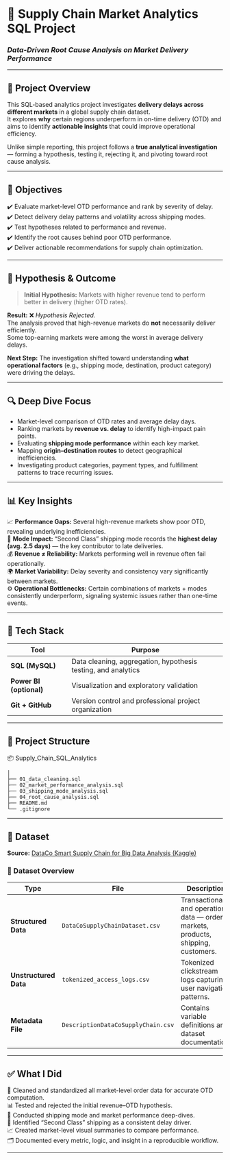 # 🚚 Supply Chain Market Analytics SQL Project  
### *Data-Driven Root Cause Analysis on Market Delivery Performance*  

---

## 🧩 Project Overview  
This SQL-based analytics project investigates **delivery delays across different markets** in a global supply chain dataset.  
It explores **why** certain regions underperform in on-time delivery (OTD) and aims to identify **actionable insights** that could improve operational efficiency.

Unlike simple reporting, this project follows a **true analytical investigation** — forming a hypothesis, testing it, rejecting it, and pivoting toward root cause analysis.

---

## 🎯 Objectives  
✔️ Evaluate market-level OTD performance and rank by severity of delay.  
✔️ Detect delivery delay patterns and volatility across shipping modes.  
✔️ Test hypotheses related to performance and revenue.  
✔️ Identify the root causes behind poor OTD performance.  
✔️ Deliver actionable recommendations for supply chain optimization.  

---

## 🧠 Hypothesis & Outcome  
> **Initial Hypothesis:** Markets with higher revenue tend to perform better in delivery (higher OTD rates).  

**Result:** ❌ *Hypothesis Rejected.*  
The analysis proved that high-revenue markets do **not** necessarily deliver efficiently.  
Some top-earning markets were among the worst in average delivery delays.  

**Next Step:** The investigation shifted toward understanding **what operational factors** (e.g., shipping mode, destination, product category) were driving the delays.

---

## 🔍 Deep Dive Focus  
- Market-level comparison of OTD rates and average delay days.  
- Ranking markets by **revenue vs. delay** to identify high-impact pain points.  
- Evaluating **shipping mode performance** within each key market.  
- Mapping **origin–destination routes** to detect geographical inefficiencies.  
- Investigating product categories, payment types, and fulfillment patterns to trace recurring issues.  

---

## 📊 Key Insights  
📈 **Performance Gaps:** Several high-revenue markets show poor OTD, revealing underlying inefficiencies.  
🚢 **Mode Impact:** “Second Class” shipping mode records the **highest delay (avg. 2.5 days)** — the key contributor to late deliveries.  
💰 **Revenue ≠ Reliability:** Markets performing well in revenue often fail operationally.  
🌍 **Market Variability:** Delay severity and consistency vary significantly between markets.  
⚙️ **Operational Bottlenecks:** Certain combinations of markets + modes consistently underperform, signaling systemic issues rather than one-time events.  

---

## 🧰 Tech Stack  
| Tool | Purpose |
|------|----------|
| **SQL (MySQL)** | Data cleaning, aggregation, hypothesis testing, and analytics |
| **Power BI (optional)** | Visualization and exploratory validation |
| **Git + GitHub** | Version control and professional project organization |

---

## 📂 Project Structure  

📦 Supply_Chain_SQL_Analytics
```
│
├── 01_data_cleaning.sql
├── 02_market_performance_analysis.sql
├── 03_shipping_mode_analysis.sql
├── 04_root_cause_analysis.sql
├── README.md
└── .gitignore
```

---

## 📎 Dataset  
**Source:** [DataCo Smart Supply Chain for Big Data Analysis (Kaggle)](https://www.kaggle.com/datasets/shashwatwork/dataco-smart-supply-chain-for-big-data-analysis)

### 📑 Dataset Overview  

| Type | File | Description |
|------|------|-------------|
| **Structured Data** | `DataCoSupplyChainDataset.csv` | Transactional and operational data — orders, markets, products, shipping, customers. |
| **Unstructured Data** | `tokenized_access_logs.csv` | Tokenized clickstream logs capturing user navigation patterns. |
| **Metadata File** | `DescriptionDataCoSupplyChain.csv` | Contains variable definitions and dataset documentation. |

---

## ✅ What I Did  
🧹 Cleaned and standardized all market-level order data for accurate OTD computation.  
📊 Tested and rejected the initial revenue–OTD hypothesis.  
🔎 Conducted shipping mode and market performance deep-dives.  
🚨 Identified “Second Class” shipping as a consistent delay driver.  
📈 Created market-level visual summaries to compare performance.  
🗂️ Documented every metric, logic, and insight in a reproducible workflow.  

---

